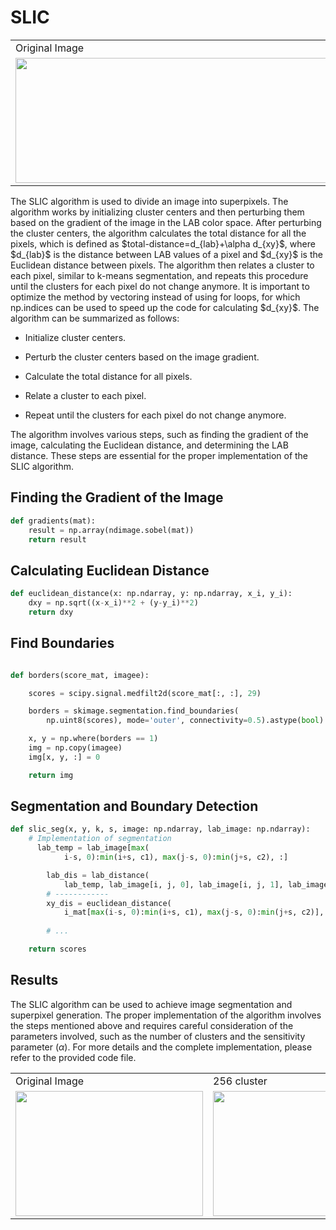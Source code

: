 # SLIC

<table>
  <tr>
    <td>Original Image</td>
     <td>1024 cluster</td>

  </tr>
  <tr>
    <td><img src= "https://github.com/saeidrazavi/SLIC/assets/67091916/e1913720-0293-4419-80b9-70135eca7ed3.jpg" width=500 height=200></td>
    <td><img src="https://github.com/saeidrazavi/SLIC/assets/67091916/3a114851-d70a-4ea2-8081-8282012b2adc.jpg" width=500 height=200></td>
  </tr>
 </table>
The SLIC algorithm is used to divide an image into superpixels. The algorithm works by initializing cluster centers and then perturbing them based on the gradient of the image in the LAB color space. After perturbing the cluster centers, the algorithm calculates the total distance for all the pixels, which is defined as $total-distance=d_{lab}+\alpha d_{xy}$, where $d_{lab}$ is the distance between LAB values of a pixel and $d_{xy}$ is the Euclidean distance between pixels. The algorithm then relates a cluster to each pixel, similar to k-means segmentation, and repeats this procedure until the clusters for each pixel do not change anymore. It is important to optimize the method by vectoring instead of using for loops, for which np.indices can be used to speed up the code for calculating $d_{xy}$. The algorithm can be summarized as follows:

* Initialize cluster centers.

* Perturb the cluster centers based on the image gradient.

* Calculate the total distance for all pixels.

* Relate a cluster to each pixel.

* Repeat until the clusters for each pixel do not change anymore.

The algorithm involves various steps, such as finding the gradient of the image, calculating the Euclidean distance, and determining the LAB distance. These steps are essential for the proper implementation of the SLIC algorithm.


## Finding the Gradient of the Image

```python
def gradients(mat):
    result = np.array(ndimage.sobel(mat))
    return result
```

## Calculating Euclidean Distance

```python
def euclidean_distance(x: np.ndarray, y: np.ndarray, x_i, y_i):
    dxy = np.sqrt((x-x_i)**2 + (y-y_i)**2)
    return dxy
```

## Find Boundaries

```python

def borders(score_mat, imagee):

    scores = scipy.signal.medfilt2d(score_mat[:, :], 29)

    borders = skimage.segmentation.find_boundaries(
        np.uint8(scores), mode='outer', connectivity=0.5).astype(bool)

    x, y = np.where(borders == 1)
    img = np.copy(imagee)
    img[x, y, :] = 0

    return img
```

## Segmentation and Boundary Detection

```python
def slic_seg(x, y, k, s, image: np.ndarray, lab_image: np.ndarray):
    # Implementation of segmentation
      lab_temp = lab_image[max(
            i-s, 0):min(i+s, c1), max(j-s, 0):min(j+s, c2), :]

        lab_dis = lab_distance(
            lab_temp, lab_image[i, j, 0], lab_image[i, j, 1], lab_image[i, j, 2])
        # ------------
        xy_dis = euclidean_distance(
            i_mat[max(i-s, 0):min(i+s, c1), max(j-s, 0):min(j+s, c2)], j_mat[max(i-s, 0):min(i+s, c1), max(j-s, 0):min(j+s, c2)], i, j)
        
        # ...

    return scores
```

## Results

The SLIC algorithm can be used to achieve image segmentation and superpixel generation. The proper implementation of the algorithm involves the steps mentioned above and requires careful consideration of the parameters involved, such as the number of clusters and the sensitivity parameter ($\alpha$). For more details and the complete implementation, please refer to the provided code file. 
<table>
  <tr>
    <td>Original Image</td>
     <td>256 cluster</td>
     <td> 1024cluster</td>
      <td>2048 cluster</td>

  </tr>
  <tr>
    <td><img src= "https://github.com/saeidrazavi/SLIC/assets/67091916/e1913720-0293-4419-80b9-70135eca7ed3.jpg" width=300 height=200></td>
    <td><img src="https://github.com/saeidrazavi/SLIC/assets/67091916/aec8d247-d288-44da-89e3-2c7ddb6f5a5d.jpg" width=300 height=200></td>
    <td><img src="https://github.com/saeidrazavi/SLIC/assets/67091916/06df3e14-1ad1-4941-8a20-6768883efc87.jpg" width=300 height=200></td>
    <td><img src="https://github.com/saeidrazavi/SLIC/assets/67091916/3a114851-d70a-4ea2-8081-8282012b2adc.jpg" width=300 height=200></td>
  </tr>
 </table>


